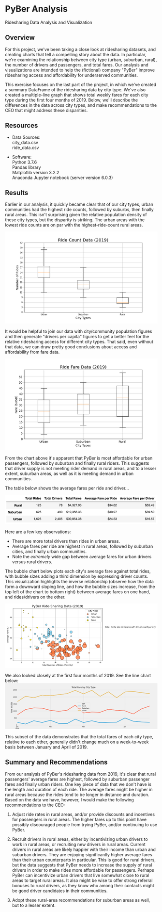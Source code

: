 # PyBer Analysis
Ridesharing Data Analysis and Visualization

## Overview
For this project, we've been taking a close look at ridesharing datasets, and creating charts that tell a compelling story about the data. In particular, we're examining the relationship between city type (urban, suburban, rural), the number of drivers and passengers, and total fares. Our analysis and visualizations are intended to help the (fictional) company "PyBer" improve ridesharing access and affordability for underserved communities.

This exercise focuses on the last part of the project, in which we've created a summary DataFrame of the ridesharing data by city type. We've also created a multiple-line graph that shows total weekly fares for each city type during the first four months of 2019. Below, we'll describe the differences in the data across city types, and make recommendations to the CEO that might address these disparities. 

## Resources
* Data Sources:  
    city_data.csv  
    ride_data.csv  

* Software:  
    Python 3.7.6  
    Pandas library  
    Matplotlib version 3.2.2  
    Anaconda Jupyter notebook (server version 6.0.3)  

## Results
Earlier in our analysis, it quickly became clear that of our city types, urban communities had the highest ride counts, followed by suburbs, then finally rural areas. This isn't surprising given the relative population density of these city types, but the disparity is striking. The urban areas with the lowest ride counts are on par with the highest-ride-count rural areas.

![Ride Count Data (2019)](https://github.com/flowersmichael/PyBer_Analysis/blob/main/analysis/Fig2.png)

It would be helpful to join our data with city/community population figures and then generate "drivers per capita" figures to get a better feel for the relative ridesharing access for different city types. That said, even without that data, we can draw pretty good conclusions about access and affordability from fare data.

![Ride Fare Data(2019)](https://github.com/flowersmichael/PyBer_Analysis/blob/main/analysis/Fig3.png)

From the chart above it's apparent that PyBer is most affordable for urban passengers, followed by suburban and finally rural riders. This suggests that driver supply is not meeting rider demand in rural areas, and to a lesser extent, suburban areas, as well as it is meeting demand in urban communities.

The table below shows the average fares per ride and driver...

![Average Fares](https://github.com/flowersmichael/PyBer_Analysis/blob/main/analysis/Average%20Fares.png)

Here are a few key observations:
* There are more total drivers than rides in urban areas.
* Average fares per ride are highest in rural areas, followed by suburban cities, and finally urban communities.
* Note the *extremely* wide gap between average fares for urban drivers versus rural drivers.

The bubble chart below plots each city's average fare against total rides, with bubble sizes adding a third dimension by expressing driver counts. This visualization highlights the inverse relationship (observe how the data form a downward sloping line, and how the bubble sizes increase, from the top left of the chart to bottom right) between average fares on one hand, and rides/drivers on the other.

![Ride-Sharing Data (2019)](https://github.com/flowersmichael/PyBer_Analysis/blob/main/analysis/2019%20City%20Type%20Rides%20v%20Fares%20Bubble%20Chart.png)

We also looked closely at the first four months of 2019. See the line chart below: 
![Total Fare by City Type line](https://github.com/flowersmichael/PyBer_Analysis/blob/main/analysis/PyBer_fare_summary.png)

This subset of the data demonstrates that the total fares of each city type, relative to each other, generally didn't change much on a week-to-week basis between January and April of 2019.

## Summary and Recommendations

From our analysis of PyBer's ridesharing data from 2019, it's clear that rural passengers' average fares are highest, followed by suburban passenger fares and finally urban riders. One key piece of data that we don't have is the length and duration of each ride. The average fares might be higher in rural areas because the rides tend to be longer in distance and duration. Based on the data we have, however, I would make the following recommendations to the CEO:

1. Adjust ride rates in rural areas, and/or provide discounts and incentives for passengers in rural areas. The higher fares up to this point have possibly discouraged people from trying PyBer, and/or continuing to use PyBer.

2. Recruit drivers in rural areas, either by incentivizing urban drivers to work in rural areas, or recruiting new drivers in rural areas. Current drivers in rural areas are likely happier with their income than urban and suburban drivers. They are enjoying significantly higher average fares than their urban counterparts in particular. This is good for rural drivers, but the data suggests that PyBer needs to increase the supply of rural drivers in order to make rides more affordable for passengers. Perhaps PyBer can incentivize urban drivers that live somewhat close to rural areas to target rural areas. It also might be wise to offer strong referral bonuses to rural drivers, as they know who among their contacts might be good driver candidates in their communities.

3. Adopt these rural-area recommendations for suburban areas as well, but to a lesser extent.

